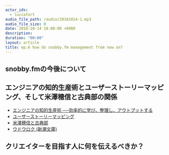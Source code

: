 ```yaml
---
actor_ids:
  - luccafort
audio_file_path: /audio/20181014-1.mp3
audio_file_size: 0
date: 2018-10-14 18:00:00 +0900
description: 
duration: "00:00"
layout: article
title: ep.6 how do snobby.fm management from now on?
---
```


## snobby.fmの今後について

## エンジニアの知的生産術とユーザーストーリーマッピング、そして米澤穂信と古典部の関係

- [エンジニアの知的生産術 ──効率的に学び、整理し、アウトプットする ](https://amzn.to/2RMfQOQ)
- [ユーザーストーリーマッピング](https://amzn.to/2OohSGJ)
- [米澤穂信と古典部](https://amzn.to/2Oone4Y)
- [ウドウロク (新潮文庫)](https://amzn.to/2RQk3RR)

## クリエイターを目指す人に何を伝えるべきか？